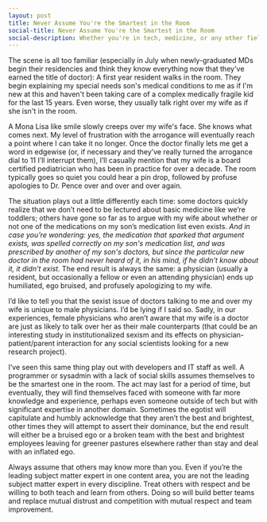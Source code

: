 ```yaml
---
layout: post
title: Never Assume You're the Smartest in the Room
social-title: Never Assume You're the Smartest in the Room
social-description: Whether you're in tech, medicine, or any other field, and no matter your degree, never assume you're the smartest person in the room.
---
```


The scene is all too familiar (especially in July when newly-graduated MDs begin their residencies and think they know everything now that they've earned the title of doctor): A first year resident walks in the room. They begin explaining my special needs son's medical conditions to me as if I'm new at this and haven't been taking care of a complex medically fragile kid for the last 15 years. Even worse, they usually talk right over my wife as if she isn't in the room.

A Mona Lisa like smile slowly creeps over my wife's face. She knows what comes next. My level of frustration with the arrogance will eventually reach a point where I can take it no longer. Once the doctor finally lets me get a word in edgewise (or, if necessary and they’ve really turned the arrogance dial to 11 I’ll interrupt them), I’ll casually mention that my wife is a board certified pediatrician who has been in practice for over a decade. The room typically goes so quiet you could hear a pin drop, followed by profuse apologies to Dr. Pence over and over and over again.

The situation plays out a little differently each time: some doctors quickly realize that we don’t need to be lectured about basic medicine like we’re toddlers; others have gone so far as to argue with my wife about whether or not one of the medications on my son’s medication list even exists.  *And in case you’re wondering: yes, the medication that sparked that argument exists, was spelled correctly on my son's medication list, and was prescribed by another of my son's doctors, but since the particular new doctor in the room had never heard of it, in his mind, if he didn’t know about it, it didn’t exist.* The end result is always the same: a physician (usually a resident, but occasionally a fellow or even an attending physician) ends up humiliated, ego bruised, and profusely apologizing to my wife.

I’d like to tell you that the sexist issue of doctors talking to me and over my wife is unique to male physicians. I’d be lying if I said so. Sadly, in our experiences, female physicians who aren’t aware that my wife is a doctor are just as likely to talk over her as their male counterparts (that could be an interesting study in institutionalized sexism and its effects on physician-patient/parent interaction for any social scientists looking for a new research project).

I’ve seen this same thing play out with developers and IT staff as well. A programmer or sysadmin with a lack of social skills assumes themselves to be the smartest one in the room. The act may last for a period of time, but eventually, they will find themselves faced with someone with far more knowledge and experience, perhaps even someone outside of tech but with significant expertise in another domain. Sometimes the egotist will capitulate and humbly acknowledge that they aren’t the best and brightest, other times they will attempt to assert their dominance, but the end result will either be a bruised ego or a broken team with the best and brightest employees leaving for greener pastures elsewhere rather than stay and deal with an inflated ego.

Always assume that others may know more than you. Even if you’re the leading subject matter expert in one content area, you are not the leading subject matter expert in every discipline. Treat others with respect and be willing to both teach and learn from others. Doing so will build better teams and replace mutual distrust and competition with mutual respect and team improvement.
